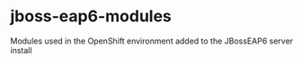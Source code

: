 jboss-eap6-modules
==================

Modules used in the OpenShift environment added to the JBossEAP6 server install
